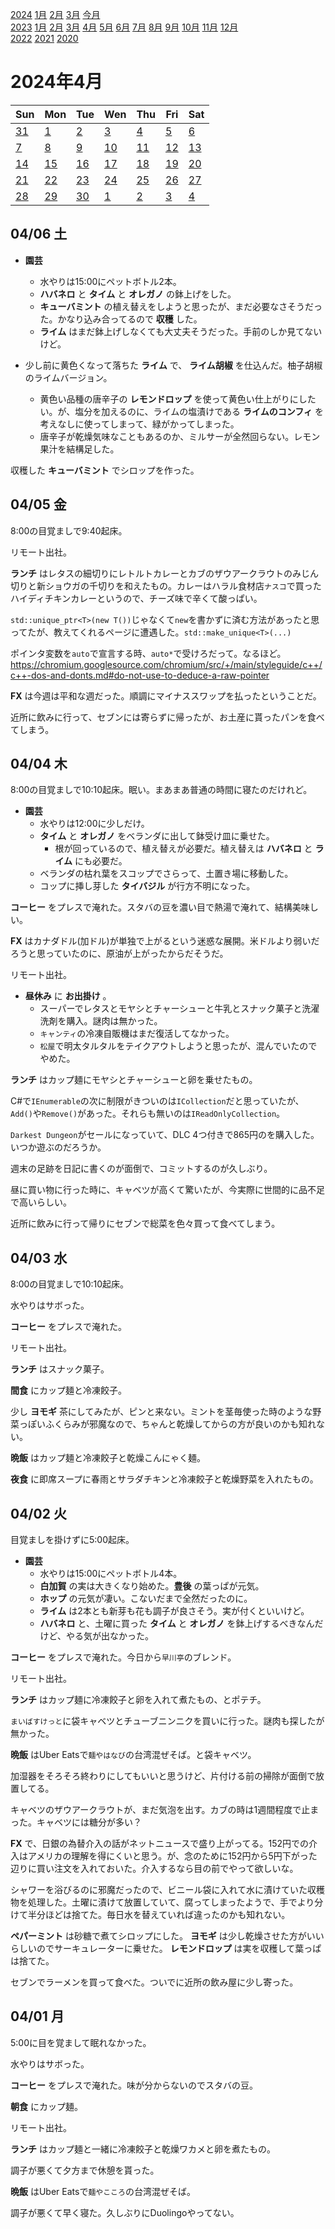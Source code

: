 [2024](README.md#2024) [1月](2024-01.md) [2月](2024-02.md) [3月](2024-03.md) [今月](2024-04.md)  
[2023](README.md#2023) [1月](2023-01.md) [2月](2023-02.md) [3月](2023-03.md) [4月](2023-04.md) [5月](2023-05.md) [6月](2023-06.md) [7月](2023-07.md) [8月](2023-08.md) [9月](2023-09.md) [10月](2023-10.md) [11月](2023-11.md) [12月](2023-12.md)  
[2022](README.md#2022) [2021](README.md#2021) [2020](README.md#2020)  

2024年4月
=========

|Sun|Mon|Tue|Wen|Thu|Fri|Sat|
|---|---|---|---|---|---|---|
|[31](2024-03.md#0331-日)|[1](#0401-月)|[2](#0402-火)|[3](#0403-水)|[4](#0404-木)|[5](#0405-金)|[6](#0406-土)|
|[7](#0407-日)|[8](#0408-月)|[9](#0409-火)|[10](#0410-水)|[11](#0411-木)|[12](#0412-金)|[13](#0413-土)|
|[14](#0414-日)|[15](#0415-月)|[16](#0416-火)|[17](#0417-水)|[18](#0418-木)|[19](#0419-金)|[20](#0420-土)|
|[21](#0421-日)|[22](#0422-月)|[23](#0423-火)|[24](#0424-水)|[25](#0425-木)|[26](#0426-金)|[27](#0427-土)|
|[28](#0428-日)|[29](#0429-月)|[30](#0430-火)|[1](2024-05.md#0501-水)|[2](2024-05.md#0502-木)|[3](2024-05.md#0503-金)|[4](2024-05.md#0504-土)|

04/06 土
--------

- __園芸__
  - 水やりは15:00にペットボトル2本。
  - __ハバネロ__ と __タイム__ と __オレガノ__ の鉢上げをした。
  - __キューバミント__ の植え替えをしようと思ったが、まだ必要なさそうだった。かなり込み合ってるので __収穫__ した。
  - __ライム__ はまだ鉢上げしなくても大丈夫そうだった。手前のしか見てないけど。

- 少し前に黄色くなって落ちた __ライム__ で、 __ライム胡椒__ を仕込んだ。柚子胡椒のライムバージョン。
  - 黄色い品種の唐辛子の __レモンドロップ__ を使って黄色い仕上がりにしたい。が、塩分を加えるのに、ライムの塩漬けである __ライムのコンフィ__ を考えなしに使ってしまって、緑がかってしまった。
  - 唐辛子が乾燥気味なこともあるのか、ミルサーが全然回らない。レモン果汁を結構足した。

収穫した __キューバミント__ でシロップを作った。

04/05 金
--------

8:00の目覚ましで9:40起床。

リモート出社。

__ランチ__ はレタスの細切りにレトルトカレーとカブのザウアークラウトのみじん切りと新ショウガの千切りを和えたもの。カレーはハラル食材店`ナスコ`で買ったハイディチキンカレーというので、チーズ味で辛くて酸っぱい。

`std::unique_ptr<T>(new T())`じゃなくて`new`を書かずに済む方法があったと思ってたが、教えてくれるページに遭遇した。`std::make_unique<T>(...)`

ポインタ変数を`auto`で宣言する時、`auto*`で受けろだって。なるほど。  
https://chromium.googlesource.com/chromium/src/+/main/styleguide/c++/c++-dos-and-donts.md#do-not-use-to-deduce-a-raw-pointer

__FX__ は今週は平和な週だった。順調にマイナススワップを払ったということだ。

近所に飲みに行って、セブンには寄らずに帰ったが、お土産に貰ったパンを食べてしまう。

04/04 木
--------

8:00の目覚ましで10:10起床。眠い。まあまあ普通の時間に寝たのだけれど。

- __園芸__
  - 水やりは12:00に少しだけ。
  - __タイム__ と __オレガノ__ をベランダに出して鉢受け皿に乗せた。
    - 根が回っているので、植え替えが必要だ。植え替えは __ハバネロ__ と __ライム__ にも必要だ。
  - ベランダの枯れ葉をスコップでさらって、土置き場に移動した。
  - コップに挿し芽した __タイバジル__ が行方不明になった。

__コーヒー__ をプレスで淹れた。スタバの豆を濃い目で熱湯で淹れて、結構美味しい。

__FX__ はカナダドル(加ドル)が単独で上がるという迷惑な展開。米ドルより弱いだろうと思っていたのに、原油が上がったからだそうだ。

リモート出社。

- __昼休み__ に __お出掛け__ 。
  - スーパーでレタスとモヤシとチャーシューと牛乳とスナック菓子と洗濯洗剤を購入。謎肉は無かった。
  - `キャンティ`の冷凍自販機はまだ復活してなかった。
  - `松屋`で明太タルタルをテイクアウトしようと思ったが、混んでいたのでやめた。

__ランチ__ はカップ麺にモヤシとチャーシューと卵を乗せたもの。

C#で`IEnumerable`の次に制限がきついのは`ICollection`だと思っていたが、`Add()`や`Remove()`があった。それらも無いのは`IReadOnlyCollection`。

`Darkest Dungeon`がセールになっていて、DLC 4つ付きで865円のを購入した。いつか遊ぶのだろうか。

週末の足跡を日記に書くのが面倒で、コミットするのが久しぶり。

昼に買い物に行った時に、キャベツが高くて驚いたが、今実際に世間的に品不足で高いらしい。

近所に飲みに行って帰りにセブンで総菜を色々買って食べてしまう。

04/03 水
--------

8:00の目覚ましで10:10起床。

水やりはサボった。

__コーヒー__ をプレスで淹れた。

リモート出社。

__ランチ__ はスナック菓子。

__間食__ にカップ麺と冷凍餃子。

少し __ヨモギ__ 茶にしてみたが、ピンと来ない。ミントを茎毎使った時のような野菜っぽいふくらみが邪魔なので、ちゃんと乾燥してからの方が良いのかも知れない。

__晩飯__ はカップ麺と冷凍餃子と乾燥こんにゃく麺。

__夜食__ に即席スープに春雨とサラダチキンと冷凍餃子と乾燥野菜を入れたもの。

04/02 火
--------

目覚ましを掛けずに5:00起床。

- __園芸__
  - 水やりは15:00にペットボトル4本。
  - __白加賀__ の実は大きくなり始めた。__豊後__ の葉っぱが元気。
  - __ホップ__ の元気が凄い。こないだまで全然だったのに。
  - __ライム__ は2本とも新芽も花も調子が良さそう。実が付くといいけど。
  - __ハバネロ__ と、土曜に買った __タイム__ と __オレガノ__ を鉢上げするべきなんだけど、やる気が出なかった。

__コーヒー__ をプレスで淹れた。今日から`早川亭`のブレンド。

リモート出社。

__ランチ__ はカップ麺に冷凍餃子と卵を入れて煮たもの、とポテチ。

`まいばすけっと`に袋キャベツとチューブニンニクを買いに行った。謎肉も探したが無かった。

__晩飯__ はUber Eatsで`麺やはなび`の台湾混ぜそば。と袋キャベツ。


加湿器をそろそろ終わりにしてもいいと思うけど、片付ける前の掃除が面倒で放置してる。

キャベツのザウアークラウトが、まだ気泡を出す。カブの時は1週間程度で止まった。キャベツには糖分が多い？

__FX__ で、日銀の為替介入の話がネットニュースで盛り上がってる。152円での介入はアメリカの理解を得にくいと思う。が、念のために152円から5円下がった辺りに買い注文を入れておいた。介入するなら目の前でやって欲しいな。

シャワーを浴びるのに邪魔だったので、ビニール袋に入れて水に漬けていた収穫物を処理した。土曜に漬けて放置していて、腐ってしまったようで、手でより分けて半分ほどは捨てた。毎日水を替えていれば違ったのかも知れない。

__ペパーミント__ は砂糖で煮てシロップにした。 __ヨモギ__ は少し乾燥させた方がいいらしいのでサーキュレーターに乗せた。 __レモンドロップ__ は実を収穫して葉っぱは捨てた。

セブンでラーメンを買って食べた。ついでに近所の飲み屋に少し寄った。

04/01 月
--------

5:00に目を覚まして眠れなかった。

水やりはサボった。

__コーヒー__ をプレスで淹れた。味が分からないのでスタバの豆。

__朝食__ にカップ麺。

リモート出社。

__ランチ__ はカップ麺と一緒に冷凍餃子と乾燥ワカメと卵を煮たもの。

調子が悪くて夕方まで休憩を貰った。

__晩飯__ はUber Eatsで`麺やこころ`の台湾混ぜそば。

調子が悪くて早く寝た。久しぶりにDuolingoやってない。

<!-- cSpell:words  -->
